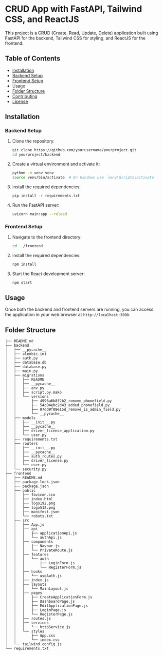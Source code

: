 # CRUD App with FastAPI, Tailwind CSS, and ReactJS

This project is a CRUD (Create, Read, Update, Delete) application built using FastAPI for the backend, Tailwind CSS for styling, and ReactJS for the frontend.

## Table of Contents

- [Installation](#installation)
- [Backend Setup](#backend-setup)
- [Frontend Setup](#frontend-setup)
- [Usage](#usage)
- [Folder Structure](#folder-structure)
- [Contributing](#contributing)
- [License](#license)

## Installation

### Backend Setup

1. Clone the repository:
    ```bash
    git clone https://github.com/yourusername/yourproject.git
    cd yourproject/backend
    ```

2. Create a virtual environment and activate it:
    ```bash
    python -m venv venv
    source venv/bin/activate  # On Windows use `venv\Scripts\activate`
    ```

3. Install the required dependencies:
    ```bash
    pip install -r requirements.txt
    ```

4. Run the FastAPI server:
    ```bash
    uvicorn main:app --reload
    ```

### Frontend Setup

1. Navigate to the frontend directory:
    ```bash
    cd ../frontend
    ```

2. Install the required dependencies:
    ```bash
    npm install
    ```

3. Start the React development server:
    ```bash
    npm start
    ```

## Usage

Once both the backend and frontend servers are running, you can access the application in your web browser at `http://localhost:3000`.

## Folder Structure

```plaintext
├── README.md
├── backend
│   ├── __pycache__
│   ├── alembic.ini
│   ├── auth.py
│   ├── database.db
│   ├── database.py
│   ├── main.py
│   ├── migrations
│   │   ├── README
│   │   ├── __pycache__
│   │   ├── env.py
│   │   ├── script.py.mako
│   │   └── versions
│   │       ├── 4996a6b8f2b2_remove_phonefield.py
│   │       ├── 54c04ebc2d43_added_phonefield.py
│   │       ├── 87dd9f08e15d_remove_is_admin_field.py
│   │       └── __pycache__
│   ├── models
│   │   ├── __init__.py
│   │   ├── __pycache__
│   │   ├── driver_license_application.py
│   │   └── user.py
│   ├── requirements.txt
│   ├── routers
│   │   ├── __init__.py
│   │   ├── __pycache__
│   │   ├── auth_routes.py
│   │   ├── driver_license.py
│   │   └── user.py
│   └── security.py
├── frontend
│   ├── README.md
│   ├── package-lock.json
│   ├── package.json
│   ├── public
│   │   ├── favicon.ico
│   │   ├── index.html
│   │   ├── logo192.png
│   │   ├── logo512.png
│   │   ├── manifest.json
│   │   └── robots.txt
│   ├── src
│   │   ├── App.js
│   │   ├── api
│   │   │   ├── applicationApi.js
│   │   │   └── authApi.js
│   │   ├── components
│   │   │   ├── Navbar.js
│   │   │   └── PrivateRoute.js
│   │   ├── features
│   │   │   └── auth
│   │   │       ├── LoginForm.js
│   │   │       └── RegisterForm.js
│   │   ├── hooks
│   │   │   └── useAuth.js
│   │   ├── index.js
│   │   ├── layouts
│   │   │   └── MainLayout.js
│   │   ├── pages
│   │   │   ├── CreateApplicationForm.js
│   │   │   ├── DashboardPage.js
│   │   │   ├── EditApplicationPage.js
│   │   │   ├── LoginPage.js
│   │   │   └── RegisterPage.js
│   │   ├── routes.js
│   │   ├── services
│   │   │   └── httpService.js
│   │   └── styles
│   │       ├── App.css
│   │       └── index.css
│   └── tailwind.config.js
└── requirements.txt
